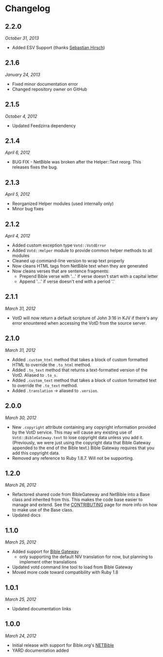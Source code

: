 Changelog
=========

2.2.0
-----
*October 31, 2013*

* Added ESV Support (thanks [Sebastian Hirsch](https://github.com/SebastianHirsch))

2.1.6
-----
*January 24, 2013*

* Fixed minor documentation error
* Changed repository owner on GitHub


2.1.5
-----

*October 4, 2012*

* Updated Feedzirra dependency

2.1.4
-----

*April 6, 2012*

* BUG FIX - NetBible was broken after the Helper::Text reorg. This
  releases fixes the bug.

2.1.3
-----

*April 5, 2012*

* Reorganized Helper modules (used internally only)
* Minor bug fixes

2.1.2
-----------------

*April 4, 2012*

* Added custom exception type `Votd::VotdError`
* Added `Votd::Helper` module to provide common helper methods to all modules
* Cleaned up command-line version to wrap text properly
* Now cleans HTML tags from NetBible text when they are generated
* Now cleans verses that are sentence fragments:
  * Prepend Bible verse with '...' if verse doesn't start with a capital
    letter
  * Append '...' if verse doesn't end with a period '.'

2.1.1
-----

*March 31, 2012*

* VotD will now return a default scripture of John 3:16 in KJV if there's
  any error enountered when accessing the VotD from the source server.

2.1.0
-----

*March 31, 2012*

* Added `.custom_html` method that takes a block of custom formatted
  HTML to override the `.to_html` method.
* Added `.to_text` method that returns a text-formatted version
  of the VotD. Aliased to `.to_s`.
* Added `.custom_text` method that takes a block of custom formatted
  text to override the `.to_text` method.
* Added `.translation` -> aliased to `.version`.
  
  
2.0.0
-----

*March 30, 2012*
  
* New `.copyright` attribute containing any copyright information provided
  by the VotD service. This may will cause any existing use of
  `Votd::BibleGateway.text` to lose copyright data unless you add it.
  (Previously, we were just using the copyright data that Bible Gateway
  appended to the end of the Bible text.)
  Bible Gateway requires that you add this copyright data. 
* Removed any reference to Ruby 1.8.7. Will not be supporting.
  

1.2.0
-----

*March 26, 2012*

* Refactored shared code from BibleGateway and NetBible into a Base class
  and inherited from this. This makes the code base easier to manage and
  extend. See the [CONTRIBUTING](https://github.com/Sevenview/votd/blob/master/CONTRIBUTING.md)
  page for more info on how to make use of the Base class.
* Updated docs
  
  
1.1.0
-----	
 
*March 25, 2012*

* Added support for [Bible Gateway](www.biblegateway.com)
  * only supporting the default NIV translation for now, but
    planning to implement other translations
* Updated votd command line tool to load from Bible Gateway
* Moved more code toward compatibility with Ruby 1.8


1.0.1
-----

*March 25, 2012*

* Updated documentation links
  

1.0.0
-----

*March 24, 2012*

* Initial release with support for Bible.org's [NETBible](http://labs.bible.org/)
* YARD documentation added
